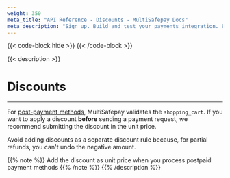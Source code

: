 ```yaml
---
weight: 350
meta_title: "API Reference - Discounts - MultiSafepay Docs"
meta_description: "Sign up. Build and test your payments integration. Explore our products and services. Use our API Reference, SDKs, and wrappers. Get support."
---
```

{{< code-block hide >}}
{{< /code-block >}}

{{< description >}}
# Discounts
<hr class="separator">

For [post-payment methods](/payments/methods/billing-suite/), MultiSafepay validates the `shopping_cart`. If&nbsp;you want to apply a discount **before** sending a payment request, we recommend submitting the discount in the unit price. 

Avoid adding discounts as a separate discount rule because, for partial refunds, you can't undo the negative amount. 

{{% note %}} Add the discount as unit price when you process postpaid payment methods {{% /note %}}
{{% /description %}}